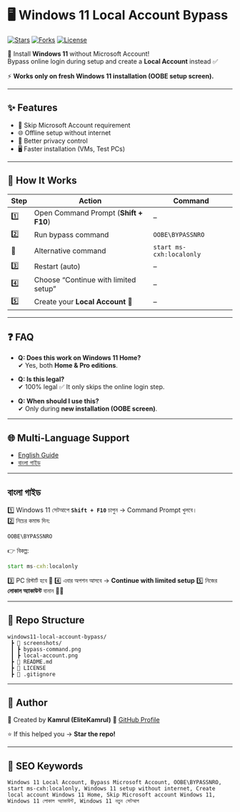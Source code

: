 
# 🖥️ Windows 11 Local Account Bypass
[![Stars](https://img.shields.io/github/stars/yourusername/windows11-local-account-bypass?style=social)]()
[![Forks](https://img.shields.io/github/forks/yourusername/windows11-local-account-bypass?style=social)]()
[![License](https://img.shields.io/badge/License-MIT-green.svg)]()

🚀 Install **Windows 11** without Microsoft Account!  
Bypass online login during setup and create a **Local Account** instead ✅  

⚡ **Works only on fresh Windows 11 installation (OOBE setup screen).**

---

## ✨ Features
- 🚫 Skip Microsoft Account requirement  
- 🌐 Offline setup without internet  
- 🔐 Better privacy control  
- 🖥️ Faster installation (VMs, Test PCs)  

---

## 📖 How It Works

| Step | Action | Command |
|------|---------|----------|
| 1️⃣ | Open Command Prompt (**Shift + F10**) | – |
| 2️⃣ | Run bypass command | `OOBE\BYPASSNRO` |
| 🔄 | Alternative command | `start ms-cxh:localonly` |
| 3️⃣ | Restart (auto) | – |
| 4️⃣ | Choose “Continue with limited setup” | – |
| 5️⃣ | Create your **Local Account** 🎉 | – |

---

## ❓ FAQ

- **Q: Does this work on Windows 11 Home?**  
  ✔ Yes, both **Home & Pro editions**.  

- **Q: Is this legal?**  
  ✔ 100% legal ✅ It only skips the online login step.  

- **Q: When should I use this?**  
  ✔ Only during **new installation (OOBE screen)**.  

---

## 🌐 Multi-Language Support
- [English Guide](#-how-it-works)  
- [বাংলা গাইড](#-বাংলা-গাইড)  

---

## বাংলা গাইড

1️⃣ Windows 11 সেটআপে **`Shift + F10`** চাপুন → Command Prompt খুলবে।  
2️⃣ নিচের কমান্ড দিন:  

```cmd
OOBE\BYPASSNRO
````

👉 বিকল্প:

```cmd
start ms-cxh:localonly
```

3️⃣ PC রিস্টার্ট হবে 🔄
4️⃣ এবার অপশন আসবে → **Continue with limited setup**
5️⃣ নিজের **লোকাল অ্যাকাউন্ট** বানান 🧑‍💻

---

## 📂 Repo Structure

```
windows11-local-account-bypass/
 ┣ 📂 screenshots/
 ┃ ┣ bypass-command.png
 ┃ ┣ local-account.png
 ┣ 📜 README.md
 ┣ 📜 LICENSE
 ┣ 📜 .gitignore
```

---

## 📝 Author

👤 Created by **Kamrul (EliteKamrul)**
🔗 [GitHub Profile](https://github.com/kamrullab)

⭐ If this helped you → **Star the repo!**

---

## 🔖 SEO Keywords

`Windows 11 Local Account, Bypass Microsoft Account, OOBE\BYPASSNRO, start ms-cxh:localonly, Windows 11 setup without internet, Create local account Windows 11 Home, Skip Microsoft account Windows 11, Windows 11 লোকাল অ্যাকাউন্ট, Windows 11 নতুন সেটআপ`


